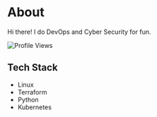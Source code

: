 # About

Hi there! I do DevOps and Cyber Security for fun.

![Profile Views](https://komarev.com/ghpvc/?username=memor24&color=blue)

## Tech Stack

- Linux
- Terraform
- Python
- Kubernetes
